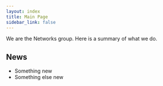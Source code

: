 ```yaml
---
layout: index
title: Main Page
sidebar_link: false
---
```


We are the Networks group. Here is a summary of what we do.

## News

- Something new
- Something else new
